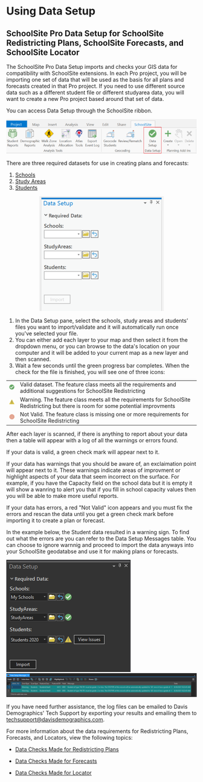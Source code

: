 # Using Data Setup
## SchoolSite Pro Data Setup for SchoolSite Redistricting Plans, SchoolSite Forecasts, and SchoolSite Locator
The SchoolSite Pro Data Setup imports and checks your GIS data for compatibility with SchoolSite extensions. In each Pro project, you will be importing one set of data that will be used as the basis for all plans and forecasts created in that Pro project. If you need to use different source data such as a different student file or different studyarea data, you will want to create a new Pro project based around that set of data.

You can access Data Setup through the SchoolSite ribbon.

<p align="center">
  <img src="datasetup.png">
</p>

There are three required datasets for use in creating plans and forecasts:
1.	[Schools](../dataManagement/createData/createSchools.md)
2.	[Study Areas](../dataManagement/createData/createStudyareas.md) 
3.	[Students](../dataManagement/createData/createStudents.md)

<p align="center">
  <img src="requiredData.png">
</p>


1. In the Data Setup pane, select the  schools, study areas and students’ files you want to import/validate and it will automatically run once you've selected your file.
2. You can either add each layer to your map and then select it from the dropdown menu, or you can browse to the data's location on your computer and it will be added to your current map as a new layer and then scanned.
3. Wait a few seconds until the green progress bar completes. When the check for the file is finished, you will see one of three icons:

<table>
  <tr>
    <td> <img src= "Valid32.png"> </td>
    <td> Valid dataset. The feature class meets all the requirements and additional suggestions for SchoolSite Redistricting </td>
  </tr>
  <tr>
    <td> <img src = "warning.png"> </td>
    <td> Warning. The feature class meets all the requirements for SchoolSite Redistricting but there is room for some potential improvments </td>
  </tr>
  <tr>
    <td> <img src = "Stop32.png"> </td>
    <td> Not Valid. The feature class is missing one or more requirements for SchoolSite Redistricting </td>
  </tr>
</table>
  
After each layer is scanned, if there is anything to report about your data then a table will appear with a log of all the warnings or errors found. 
  
If your data is valid, a green check mark will appear next to it.

If your data has warnings that you should be aware of, an exclaimation point will appear next to it. These warnings indicate areas of improvment or highlight aspects of your data that seem incorrect on the surface. For example, if you have the Capacity field on the school data but it is empty it will show a wanring to alert you that if you fill in school capacity values then you will be able to make more useful reports.

If your data has errors, a red "Not Valid" icon appears and you must fix the errors and rescan the data until you get a green check mark before importing it to create a plan or forecast.

In the example below, the Student data resulted in a warning sign. To find out what the errors are you can refer to the Data Setup Messages table. You can choose to ignore warnnig and proceed to import the data anyways into your SchoolSite geodatabse and use it for making plans or forecasts.

<img src = "dataSetupWarning.png">
<img src = "dataSetupWarningTable.png">

If you have need further assistance, the log files can be emailed to Davis Demographics' Tech Support by exporting your results and emailing them to techsupport@davisdemographics.com.

For more information about the data requirements for Redistricting Plans, Forecasts, and Locators, view the following topics:

* [Data Checks Made for Redistricting Plans](checkRedistrict.md)

* [Data Checks Made for Forecasts](checkForecasts.md)

* [Data Checks Made for Locator](checkLocator.md)
 
 
